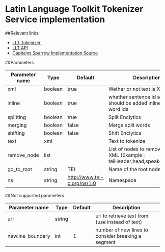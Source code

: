 Latin Language Toolkit Tokenizer Service implementation
===

##Relevant links

- [LLT Tokenizer](https://github.com/latin-language-toolkit/llt-tokenizer)
- [LLT API](https://github.com/latin-language-toolkit/llt)
- [Capitains Sparrow Implementation Source](../../src/services/llt.tokenizer.js)


##Parameters

| Parameter name         | Type    | Default                     | Description 
| ---------------------- | ------- | --------                    | ----------------------
| xml                    | boolean | true                        | Wether or not text is XML
| inline                 | boolean | true                        | whether sentence id attributes should be added inline on the word ids
| splitting              | boolean | true                        | Split Enclytics
| merging                | boolean | false                       | Merge split words
| shifting               | boolean | false                       | Shift Enclytics
| text                   | xml     |                             | Text to tokenize
| remove_node            | list    |                             | List of nodes to remove from XML (Example : teiHeader,head,speaker,note,ref)
| go_to_root             | string  | TEI                         | Name of the root node
| ns                     | string  | http://www.tei-c.org/ns/1.0 | Namespace

##Not supported parameters

| Parameter name         | Type    | Default                     | Description 
| ---------------------- | ------- | --------                    | ----------------------
| uri                    | string  |                             | uri to retrieve text from (use instead of text) 
| newline_boundary       | int     | 1                           | number of new lines to consider breaking a segment